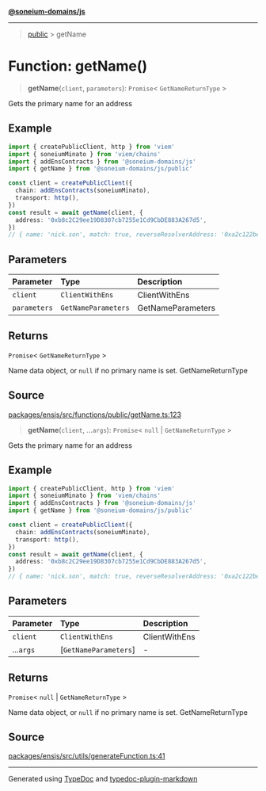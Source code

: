 [**@soneium-domains/js**](../README.md)

---

> [public](README.md) > getName

# Function: getName()

> **getName**(`client`, `parameters`): `Promise`\< `GetNameReturnType` \>

Gets the primary name for an address

## Example

```ts
import { createPublicClient, http } from 'viem'
import { soneiumMinato } from 'viem/chains'
import { addEnsContracts } from '@soneium-domains/js'
import { getName } from '@soneium-domains/js/public'

const client = createPublicClient({
  chain: addEnsContracts(soneiumMinato),
  transport: http(),
})
const result = await getName(client, {
  address: '0xb8c2C29ee19D8307cb7255e1Cd9CbDE883A267d5',
})
// { name: 'nick.son', match: true, reverseResolverAddress: '0xa2c122be93b0074270ebee7f6b7292c7deb45047', resolverAddress: '0x4976fb03c32e5b8cfe2b6ccb31c09ba78ebaba41' }
```

## Parameters

| Parameter    | Type                | Description       |
| :----------- | :------------------ | :---------------- |
| `client`     | `ClientWithEns`     | ClientWithEns     |
| `parameters` | `GetNameParameters` | GetNameParameters |

## Returns

`Promise`\< `GetNameReturnType` \>

Name data object, or `null` if no primary name is set. GetNameReturnType

## Source

[packages/ensjs/src/functions/public/getName.ts:123](https://github.com/ensdomains/ensjs-v3/blob/1b90b888/packages/ensjs/src/functions/public/getName.ts#L123)

> **getName**(`client`, ...`args`): `Promise`\< `null` \| `GetNameReturnType` \>

Gets the primary name for an address

## Example

```ts
import { createPublicClient, http } from 'viem'
import { soneiumMinato } from 'viem/chains'
import { addEnsContracts } from '@soneium-domains/js'
import { getName } from '@soneium-domains/js/public'

const client = createPublicClient({
  chain: addEnsContracts(soneiumMinato),
  transport: http(),
})
const result = await getName(client, {
  address: '0xb8c2C29ee19D8307cb7255e1Cd9CbDE883A267d5',
})
// { name: 'nick.son', match: true, reverseResolverAddress: '0xa2c122be93b0074270ebee7f6b7292c7deb45047', resolverAddress: '0x4976fb03c32e5b8cfe2b6ccb31c09ba78ebaba41' }
```

## Parameters

| Parameter | Type                  | Description   |
| :-------- | :-------------------- | :------------ |
| `client`  | `ClientWithEns`       | ClientWithEns |
| ...`args` | [`GetNameParameters`] | -             |

## Returns

`Promise`\< `null` \| `GetNameReturnType` \>

Name data object, or `null` if no primary name is set. GetNameReturnType

## Source

[packages/ensjs/src/utils/generateFunction.ts:41](https://github.com/ensdomains/ensjs-v3/blob/1b90b888/packages/ensjs/src/utils/generateFunction.ts#L41)

---

Generated using [TypeDoc](https://typedoc.org/) and [typedoc-plugin-markdown](https://www.npmjs.com/package/typedoc-plugin-markdown)
